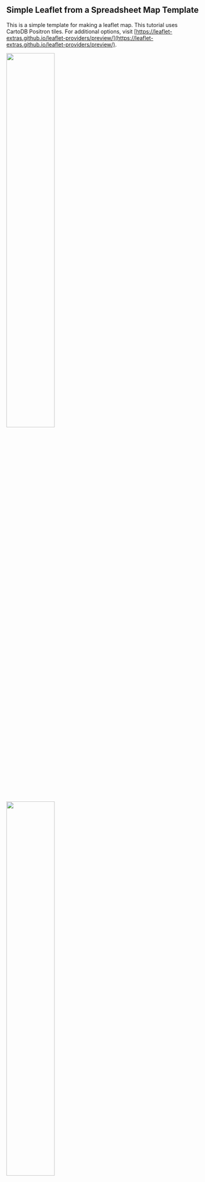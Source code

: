 ## Simple Leaflet from a Spreadsheet Map Template

This is a simple template for making a leaflet map. This tutorial uses CartoDB Positron tiles. For additional options, visit [https://leaflet-extras.github.io/leaflet-providers/preview/](https://leaflet-extras.github.io/leaflet-providers/preview/). 

<img src="https://raw.githubusercontent.com/jrue/leaflet-from-spreadsheet/master/spreadsheet.png" width="50%" height="auto" style="max-width:50%;height:auto;">

<img src="https://raw.githubusercontent.com/jrue/leaflet-from-spreadsheet/master/screenshot.png" width="50%" height="auto" style="max-width:50%;height:auto;">

## Install instructions

To install, fork this repo, then clone a copy to your computer. (Note: You will need [Node.js](https://nodejs.org/en/) installed for this command to work.) Open a Terminal window in the directory from where you cloned your repository, and run the following command:

```
npm install
```

Next, install Grunt globally if you don't have it already.

```
sudo npm install -g grunt-cli
```

Then, run grunt to initiate the watch task.

```
grunt
```

Open the URL in your browser and modify the files in the `src` folder. 

## Deploy to Github Pages

To deploy to Github, simply run the deploy command, which will copy the `dist` folder to gh-pages branch.

```
grunt deploy
```

